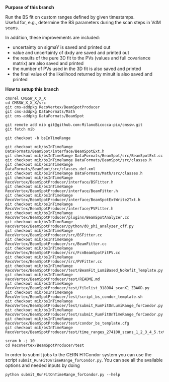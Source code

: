 **Purpose of this branch**

Run the BS fit on custom ranges defined by given timestamps.  
Useful for, e.g., determine the BS parameters during the scan steps in VdM scans.  

In addition, these improvements are included:
- uncertainty on sigmaY is saved and printed out
- value and uncertainty of dxdy are saved and printed out 
- the results of the pure 3D fit to the PVs (values and full covariance matrix) are also saved and printed
- the number of PVs used in the 3D fit is also saved and printed
- the final value of the likelihood returned by minuit is also saved and printed





**How to setup this branch**  

```
cmsrel CMSSW_X_X_X  
cd CMSSW_X_X_X/src
git cms-addpkg RecoVertex/BeamSpotProducer
git cms-addpkg DataFormats/Math
git cms-addpkg DataFormats/BeamSpot

git remote add mib git@github.com:MilanoBicocca-pix/cmssw.git
git fetch mib

git checkout -b bsInTimeRange

git checkout mib/bsInTimeRange DataFormats/BeamSpot/interface/BeamSpotExt.h
git checkout mib/bsInTimeRange DataFormats/BeamSpot/src/BeamSpotExt.cc
git checkout mib/bsInTimeRange DataFormats/BeamSpot/src/classes.h
git checkout mib/bsInTimeRange DataFormats/BeamSpot/src/classes_def.xml
git checkout mib/bsInTimeRange DataFormats/Math/src/classes.h
git checkout mib/bsInTimeRange RecoVertex/BeamSpotProducer/interface/BSFitter.h
git checkout mib/bsInTimeRange RecoVertex/BeamSpotProducer/interface/BeamFitter.h
git checkout mib/bsInTimeRange RecoVertex/BeamSpotProducer/interface/BeamSpotExtWrite2Txt.h
git checkout mib/bsInTimeRange RecoVertex/BeamSpotProducer/interface/PVFitter.h
git checkout mib/bsInTimeRange RecoVertex/BeamSpotProducer/plugins/BeamSpotAnalyzer.cc
git checkout mib/bsInTimeRange RecoVertex/BeamSpotProducer/python/d0_phi_analyzer_cff.py
git checkout mib/bsInTimeRange RecoVertex/BeamSpotProducer/src/BSFitter.cc
git checkout mib/bsInTimeRange RecoVertex/BeamSpotProducer/src/BeamFitter.cc
git checkout mib/bsInTimeRange RecoVertex/BeamSpotProducer/src/FcnBeamSpotFitPV.cc
git checkout mib/bsInTimeRange RecoVertex/BeamSpotProducer/src/PVFitter.cc
git checkout mib/bsInTimeRange RecoVertex/BeamSpotProducer/test/BeamFit_LumiBased_NoRefit_Template.py
git checkout mib/bsInTimeRange RecoVertex/BeamSpotProducer/test/README.md
git checkout mib/bsInTimeRange RecoVertex/BeamSpotProducer/test/filelist_318984_scanX1_ZBAOD.py
git checkout mib/bsInTimeRange RecoVertex/BeamSpotProducer/test/script_bs_condor_template.sh
git checkout mib/bsInTimeRange RecoVertex/BeamSpotProducer/test/submit_RunFitOnLumiRange_forCondor.py
git checkout mib/bsInTimeRange RecoVertex/BeamSpotProducer/test/submit_RunFitOnTimeRange_forCondor.py
git checkout mib/bsInTimeRange RecoVertex/BeamSpotProducer/test/condor_bs_template.cfg
git checkout mib/bsInTimeRange RecoVertex/BeamSpotProducer/test/time_ranges_274100_scans_1_2_3_4_5.txt

scram b -j 10  
cd RecoVertex/BeamSpotProducer/test  
```

In order to submit jobs to the CERN HTCondor system you can use the script `submit_RunFitOnTimeRange_forCondor.py`.
You can see all the available options and needed inputs by doing 
```
python submit_RunFitOnTimeRange_forCondor.py --help
```






